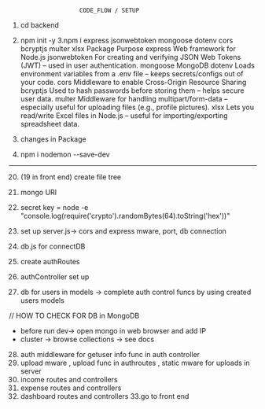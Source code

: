                         CODE_FLOW / SETUP

1. cd backend
2. npm init -y
3.npm i express jsonwebtoken mongoose dotenv cors bcryptjs multer xlsx
  Package	        Purpose
    express	        Web framework for Node.js 
    jsonwebtoken	For creating and verifying JSON Web Tokens (JWT) – used in user authentication.
    mongoose	    MongoDB 
    dotenv	        Loads environment variables from a .env file – keeps secrets/configs out of your code.
    cors	        Middleware to enable Cross-Origin Resource Sharing 
    bcryptjs	    Used to hash passwords before storing them – helps secure user data.
    multer	        Middleware for handling multipart/form-data – especially useful for uploading files (e.g., profile pictures).
    xlsx	        Lets you read/write Excel files in Node.js – useful for importing/exporting spreadsheet data.

4. changes in Package
5. npm i nodemon --save-dev
------------------------------------------------------------------------------------------------
20. (19 in front end) create file tree
21. mongo URI
22. secret key = node -e "console.log(require('crypto').randomBytes(64).toString('hex'))"
23. set up server.js-> cors and express mware, port, db connection
24. db.js for connectDB

25. create authRoutes
26. authController set up
27. db for users in models -> complete auth control funcs by using created users models

// HOW TO CHECK FOR DB in MongoDB
* before run dev-> open mongo in web browser and add IP
* cluster -> browse collections -> see docs

28. auth middleware for getuser info func in auth controller
29. upload mware , upload func in authroutes , static mware for uploads in server
30. income routes and controllers
31. expense routes and controllers
32. dashboard routes and controllers
33.go to front end